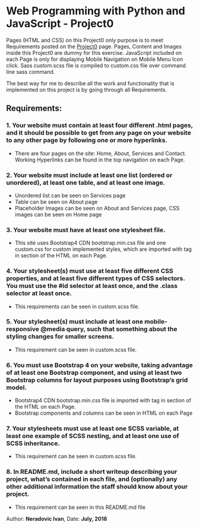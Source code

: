 # Web Programming with Python and JavaScript - Project0

Pages (HTML and CSS) on this Project0 only purpose is to meet Requirements posted on the [Project0](https://docs.cs50.net/web/2018/w/projects/0/project0.html) page. Pages, Content and Images inside this Project0  are dummy for this exercise. JavaScript included on each Page is only for displaying Mobile Navigation on Mobile Menu Icon click. Sass custom.scss file is compiled to custom.css file over command line sass command. 

The best way for me to describe all the work and functionality that is implemented on this project is by going through all Requirements.


## Requirements:
### 1. Your website must contain at least four different .html pages, and it should be possible to get from any page on your website to any other page by following one or more hyperlinks.

  - There are four pages on the site: Home, About, Services and Contact. Working Hyperlinks can be found in the top navigation on each Page.

### 2. Your website must include at least one list (ordered or unordered), at least one table, and at least one image.

  - Unordered list can be seen on Services page
  - Table can be seen on About page
  - Placeholder Images can be seen on About and Services page, CSS images can be seen on Home page

### 3. Your website must have at least one stylesheet file.

  - This site uses Bootstrap4 CDN bootstrap.min.css file and one custom.css for custom implemented styles, which are imported with <link> tag in <head> section of the HTML on each Page.

### 4. Your stylesheet(s) must use at least five different CSS properties, and at least five different types of CSS selectors. You must use the #id selector at least once, and the .class selector at least once.

  - This requirements can be seen in custom.scss file.

### 5. Your stylesheet(s) must include at least one mobile-responsive @media query, such that something about the styling changes for smaller screens.

  - This requirement can be seen in custom.scss file.

### 6. You must use Bootstrap 4 on your website, taking advantage of at least one Bootstrap component, and using at least two Bootstrap columns for layout purposes using Bootstrap’s grid model.

  - Bootstrap4 CDN bootstrap.min.css file is imported with <link> tag in <head> section of the HTML on each Page.
  - Bootstrap components and columns can be seen in HTML on each Page

### 7. Your stylesheets must use at least one SCSS variable, at least one example of SCSS nesting, and at least one use of SCSS inheritance.

  - This requirement can be seen in custom.scss file.

### 8. In README.md, include a short writeup describing your project, what’s contained in each file, and (optionally) any other additional information the staff should know about your project.

  - This requirement can be seen in this README.md file 


Author: **Neradovic Ivan**, 
Date: **July, 2018**
